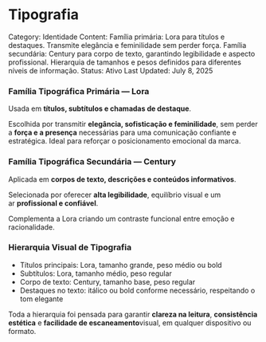 # Tipografia

Category: Identidade
Content: Família primária: Lora para títulos e destaques. Transmite elegância e feminilidade sem perder força. Família secundária: Century para corpo de texto, garantindo legibilidade e aspecto profissional. Hierarquia de tamanhos e pesos definidos para diferentes níveis de informação.
Status: Ativo
Last Updated: July 8, 2025

### **Família Tipográfica Primária — Lora**

Usada em **títulos, subtítulos e chamadas de destaque**.

Escolhida por transmitir **elegância, sofisticação e feminilidade**, sem perder a **força e a presença** necessárias para uma comunicação confiante e estratégica. Ideal para reforçar o posicionamento emocional da marca.

### **Família Tipográfica Secundária — Century**

Aplicada em **corpos de texto, descrições e conteúdos informativos**.

Selecionada por oferecer **alta legibilidade**, equilíbrio visual e um ar **profissional e confiável**.

Complementa a Lora criando um contraste funcional entre emoção e racionalidade.

### **Hierarquia Visual de Tipografia**

- Títulos principais: Lora, tamanho grande, peso médio ou bold
- Subtítulos: Lora, tamanho médio, peso regular
- Corpo de texto: Century, tamanho base, peso regular
- Destaques no texto: itálico ou bold conforme necessário, respeitando o tom elegante

Toda a hierarquia foi pensada para garantir **clareza na leitura**, **consistência estética** e **facilidade de escaneamento**visual, em qualquer dispositivo ou formato.